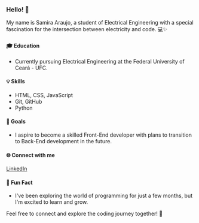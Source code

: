 ### Hello! 👋

My name is Samira Araujo, a student of Electrical Engineering with a special fascination for the intersection between electricity and code. 💻✨

#### 🎓 Education
- Currently pursuing Electrical Engineering at the Federal University of Ceará - UFC.

#### 💡 Skills
- HTML, CSS, JavaScript
- Git, GitHub
- Python

#### 🚀 Goals
- I aspire to become a skilled Front-End developer with plans to transition to Back-End development in the future.

#### 🌐 Connect with me
[LinkedIn](https://www.linkedin.com/in/samira-araujo-76b802187/)

#### 🌱 Fun Fact
- I've been exploring the world of programming for just a few months, but I'm excited to learn and grow.

Feel free to connect and explore the coding journey together! 🚀
